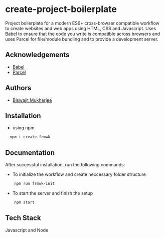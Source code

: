 
# create-project-boilerplate

Project boilerplate for a modern ES6+ cross-browser compatible workflow to create websites and web apps using HTML, CSS and Javascript. Uses Babel to ensure that the code you write is compatible across browsers and uses Parcel for file/module bundling and to provide a development server.



## Acknowledgements

 - [Babel](https://babeljs.io/)
 - [Parcel](https://parceljs.org/)


## Authors

- [Biswajit Mukherjee](https://github.com/Biswajit-Mukherjee)


## Installation

- using npm

```bash
  npm i create-frmwk
```
    
## Documentation

After successful installation, run the following commands:

- To initialize the workflow and create neccessary folder structure
```bash
    npm run frmwk-init
```

- To start the server and finish the setup

```bash
    npm start
```


## Tech Stack

Javascript and Node



